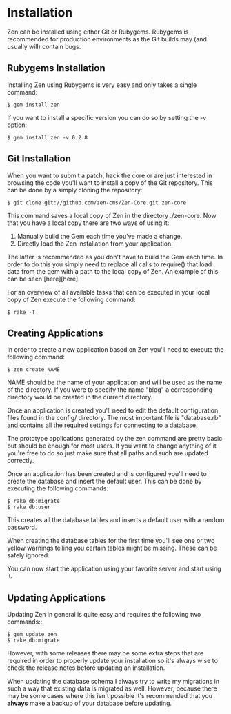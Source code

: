 # Installation

Zen can be installed using either Git or Rubygems. Rubygems is recommended for
production environments as the Git builds may (and usually will) contain bugs.

## Rubygems Installation

Installing Zen using Rubygems is very easy and only takes a single command:

    $ gem install zen

If you want to install a specific version you can do so by setting the -v
option:

    $ gem install zen -v 0.2.8

## Git Installation

When you want to submit a patch, hack the core or are just interested in
browsing the code you'll want to install a copy of the Git repository. This can
be done by a simply cloning the repository:

    $ git clone git://github.com/zen-cms/Zen-Core.git zen-core

This command saves a local copy of Zen in the directory ./zen-core. Now that you
have a local copy there are two ways of using it:

1. Manually build the Gem each time you've made a change.
2. Directly load the Zen installation from your application.

The latter is recommended as you don't have to build the Gem each time. In order
to do this you simply need to replace all calls to require() that load data from
the gem with a path to the local copy of Zen. An example of this can be seen
[here][here].

For an overview of all available tasks that can be executed in your local copy
of Zen execute the following command:

    $ rake -T

## Creating Applications

In order to create a new application based on Zen you'll need to execute the
following command:

    $ zen create NAME

NAME should be the name of your application and will be used as the name of the
directory.  If you were to specify the name "blog" a corresponding directory
would be created in the current directory.

Once an application is created you'll need to edit the default configuration
files found in the config/ directory. The most important file is "database.rb"
and contains all the required settings for connecting to a database.

The prototype applications generated by the zen command are pretty basic but
should be enough for most users. If you want to change anything of it you're
free to do so just make sure that all paths and such are updated correctly.

Once an application has been created and is configured you'll need to create the
database and insert the default user. This can be done by executing the
following commands:

    $ rake db:migrate
    $ rake db:user

This creates all the database tables and inserts a default user with a random
password.

When creating the database tables for the first time you'll see one or two
yellow warnings telling you certain tables might be missing. These can be safely
ignored.

You can now start the application using your favorite server and start using
it.

## Updating Applications

Updating Zen in general is quite easy and requires the following two commands::

    $ gem update zen
    $ rake db:migrate

However, with some releases there may be some extra steps that are required in
order to properly update your installation so it's always wise to check the
release notes before updating an installation.

When updating the database schema I always try to write my migrations in such a
way that existing data is migrated as well. However, because there may be some
cases where this isn't possible it's recommended that you **always** make a
backup of your database before updating.


[app]: https://github.com/zen-cms/Zen-Website/blob/master/app.rb
